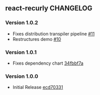 ## react-recurly CHANGELOG

### Version 1.0.2

* Fixes distribution transpiler pipeline [#11][11]
* Restructures demo [#10][10]

### Version 1.0.1

* Fixes dependency chart [34fbbf7a][34fbbf7a]

### Version 1.0.0

* Initial Release [ecd70331][ecd70331]


[11]: https://github.com/recurly/react-recurly/commit/46f892b18323166d14572347b2194096300f6c62
[10]: https://github.com/recurly/react-recurly/commit/00258f746ad57ea77078f7ceb037608787e2e8ef
[34fbbf7a]: https://github.com/recurly/react-recurly/commit/34fbbf7ac7bac95b480680d2d89d95cc11eddfdf
[ecd70331]: https://github.com/recurly/react-recurly/commit/ecd7033104e4889fea867b4a41c59a96b3b6b519
